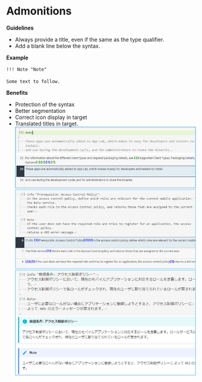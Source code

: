 # Admonitions

**Guidelines**

* Always provide a title, even if the same as the type qualifier.
* Add a blank line below the syntax.<br>

**Example**
```
!!! Note "Note"

Some text to follow.
```
**Benefits**

* Protection of the syntax
* Better segmentation
* Correct icon display in target
* Translated titles in target.</br>
![linebreak](images/admonitions_linebreak.jpg)
![linebreak](images/admonitions_linebreak_02.jpg)
![note](images/admonitions_01_title.jpg)


